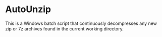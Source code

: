 # AutoUnzip
This is a Windows batch script that continuously decompresses any new zip or 7z archives found in the current working directory.
